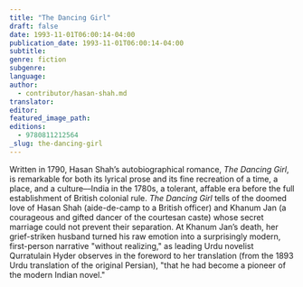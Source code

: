 ```yaml
---
title: "The Dancing Girl"
draft: false
date: 1993-11-01T06:00:14-04:00
publication_date: 1993-11-01T06:00:14-04:00
subtitle:
genre: fiction
subgenre:
language:
author:
  - contributor/hasan-shah.md
translator:
editor:
featured_image_path:
editions:
  - 9780811212564
_slug: the-dancing-girl
---
```


Written in 1790, Hasan Shah’s autobiographical romance, _The Dancing Girl_, is remarkable for both its lyrical prose and its fine recreation of a time, a place, and a culture––India in the 1780s, a tolerant, affable era before the full establishment of British colonial rule. _The Dancing Girl_ tells of the doomed love of Hasan Shah (aide-de-camp to a British officer) and Khanum Jan (a courageous and gifted dancer of the courtesan caste) whose secret marriage could not prevent their separation. At Khanum Jan’s death, her grief-striken husband turned his raw emotion into a surprisingly modern, first-person narrative "without realizing," as leading Urdu novelist Qurratulain Hyder observes in the foreword to her translation (from the 1893 Urdu translation of the original Persian), "that he had become a pioneer of the modern Indian novel."

